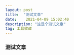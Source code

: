 ```yaml
---
layout: post
title:  "测试文章"
date:    2021-04-09 15:02:40 
description: "这是个测试文章"
tag: 工具收藏
---
```


### 测试文章


